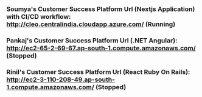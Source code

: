 ### Soumya's Customer Success Platform Url (Nextjs Application) with CI/CD workflow: http://cleo.centralindia.cloudapp.azure.com/ (Running)

### Pankaj's Customer Success Platform Url (.NET Angular): http://ec2-65-2-69-67.ap-south-1.compute.amazonaws.com/ (Stopped)

### Rinil's Customer Success Platform Url (React Ruby On Rails): http://ec2-3-110-208-49.ap-south-1.compute.amazonaws.com/ (Stopped)


